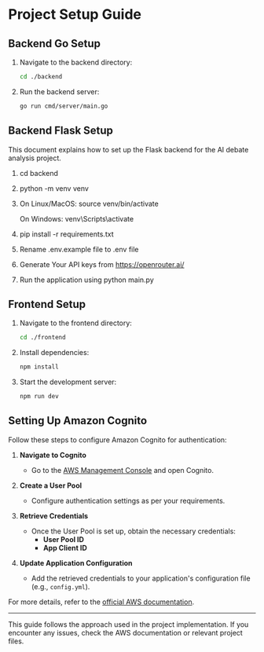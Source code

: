 # Project Setup Guide

## Backend Go Setup

1. Navigate to the backend directory:
   ```sh
   cd ./backend
   ```
2. Run the backend server:
   ```sh
   go run cmd/server/main.go
   ```

## Backend Flask Setup

This document explains how to set up the Flask backend for the AI debate analysis project.
1. cd backend
2. python -m venv venv
3. 
   On Linux/MacOS:
   source venv/bin/activate

   On Windows:
   venv\Scripts\activate

4. pip install -r requirements.txt

5. Rename .env.example file to .env file 

6. Generate Your API keys from https://openrouter.ai/ 
7. Run the application using python main.py 



## Frontend Setup

1. Navigate to the frontend directory:
   ```sh
   cd ./frontend
   ```
2. Install dependencies:
   ```sh
   npm install
   ```
3. Start the development server:
   ```sh
   npm run dev
   ```

## Setting Up Amazon Cognito

Follow these steps to configure Amazon Cognito for authentication:

1. **Navigate to Cognito**
   - Go to the [AWS Management Console](https://aws.amazon.com/console/) and open Cognito.

2. **Create a User Pool**
   - Configure authentication settings as per your requirements.

3. **Retrieve Credentials**
   - Once the User Pool is set up, obtain the necessary credentials:
     - **User Pool ID**
     - **App Client ID**

4. **Update Application Configuration**
   - Add the retrieved credentials to your application's configuration file (e.g., `config.yml`).

For more details, refer to the [official AWS documentation](https://docs.aws.amazon.com/cognito/).

---

This guide follows the approach used in the project implementation. If you encounter any issues, check the AWS documentation or relevant project files.

